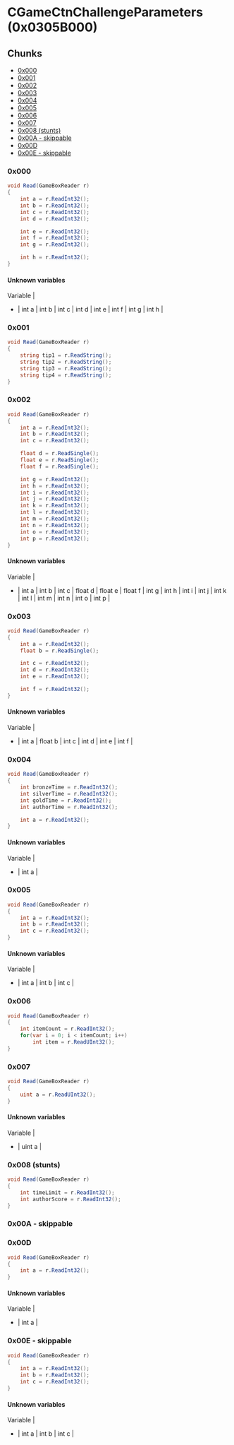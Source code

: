 ﻿# CGameCtnChallengeParameters (0x0305B000)

## Chunks

- [0x000](#0x000)
- [0x001](#0x001)
- [0x002](#0x002)
- [0x003](#0x003)
- [0x004](#0x004)
- [0x005](#0x005)
- [0x006](#0x006)
- [0x007](#0x007)
- [0x008 (stunts)](#0x008-stunts)
- [0x00A - skippable](#0x00A---skippable)
- [0x00D](#0x00D)
- [0x00E - skippable](#0x00E---skippable)

### 0x000

```cs
void Read(GameBoxReader r)
{
	int a = r.ReadInt32();
	int b = r.ReadInt32();
	int c = r.ReadInt32();
	int d = r.ReadInt32();

	int e = r.ReadInt32();
	int f = r.ReadInt32();
	int g = r.ReadInt32();

	int h = r.ReadInt32();
}
```

#### Unknown variables

Variable |
- |
int a |
int b |
int c |
int d |
int e |
int f |
int g |
int h |

### 0x001

```cs
void Read(GameBoxReader r)
{
	string tip1 = r.ReadString();
	string tip2 = r.ReadString();
	string tip3 = r.ReadString();
	string tip4 = r.ReadString();
}
```

### 0x002

```cs
void Read(GameBoxReader r)
{
	int a = r.ReadInt32();
	int b = r.ReadInt32();
	int c = r.ReadInt32();

	float d = r.ReadSingle();
	float e = r.ReadSingle();
	float f = r.ReadSingle();

	int g = r.ReadInt32();
	int h = r.ReadInt32();
	int i = r.ReadInt32();
	int j = r.ReadInt32();
	int k = r.ReadInt32();
	int l = r.ReadInt32();
	int m = r.ReadInt32();
	int n = r.ReadInt32();
	int o = r.ReadInt32();
	int p = r.ReadInt32();
}
```

#### Unknown variables

Variable |
- |
int a |
int b |
int c |
float d |
float e |
float f |
int g |
int h |
int i |
int j |
int k |
int l |
int m |
int n |
int o |
int p |

### 0x003

```cs
void Read(GameBoxReader r)
{
	int a = r.ReadInt32();
	float b = r.ReadSingle();

	int c = r.ReadInt32();
	int d = r.ReadInt32();
	int e = r.ReadInt32();

	int f = r.ReadInt32();
}
```

#### Unknown variables

Variable |
- |
int a |
float b |
int c |
int d |
int e |
int f |

### 0x004

```cs
void Read(GameBoxReader r)
{
	int bronzeTime = r.ReadInt32();
	int silverTime = r.ReadInt32();
	int goldTime = r.ReadInt32();
	int authorTime = r.ReadInt32();

	int a = r.ReadInt32();
}
```

#### Unknown variables

Variable |
- |
int a |

### 0x005

```cs
void Read(GameBoxReader r)
{
	int a = r.ReadInt32();
	int b = r.ReadInt32();
	int c = r.ReadInt32();
}
```

#### Unknown variables

Variable |
- |
int a |
int b |
int c |

### 0x006

```cs
void Read(GameBoxReader r)
{
	int itemCount = r.ReadInt32();
	for(var i = 0; i < itemCount; i++)
		int item = r.ReadUInt32();
}
```

### 0x007

```cs
void Read(GameBoxReader r)
{
	uint a = r.ReadUInt32();
}
```

#### Unknown variables

Variable |
- |
uint a |

### 0x008 (stunts)

```cs
void Read(GameBoxReader r)
{
	int timeLimit = r.ReadInt32();
	int authorScore = r.ReadInt32();
}
```

### 0x00A - skippable

### 0x00D

```cs
void Read(GameBoxReader r)
{
	int a = r.ReadInt32();
}
```

#### Unknown variables

Variable |
- |
int a |

### 0x00E - skippable

```cs
void Read(GameBoxReader r)
{
	int a = r.ReadInt32();
	int b = r.ReadInt32();
	int c = r.ReadInt32();
}
```

#### Unknown variables

Variable |
- |
int a |
int b |
int c |
